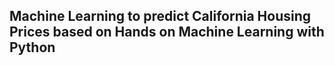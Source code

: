 ## Machine Learning to predict California Housing Prices based on Hands on Machine Learning with Python